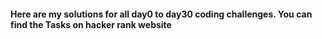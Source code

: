 #### Here are my solutions for all day0 to day30 coding challenges. You can find the Tasks on hacker rank website